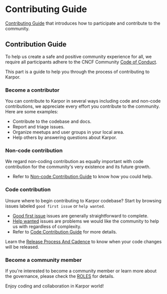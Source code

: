 # Contributing Guide

[Contributing Guide](#contribution-guide) that introduces how to participate and contribute to the community.

## Contribution Guide

To help us create a safe and positive community experience for all, we require all participants adhere to the CNCF Community [Code of Conduct](https://github.com/cncf/foundation/blob/main/code-of-conduct.md).

This part is a guide to help you through the process of contributing to Karpor.

### Become a contributor

You can contribute to Karpor in several ways including code and non-code contributions,
we appreciate every effort you contribute to the community. Here are some examples:

* Contribute to the codebase and docs.
* Report and triage issues.
* Organize meetups and user groups in your local area.
* Help others by answering questions about Karpor.

### Non-code contribution

We regard non-coding contribution as equally important with code contribution for the community's very existence and its future growth.

- Refer to [Non-code Contribution Guide](./docs/contributor/non-code-contribute.md) to know how you could help.

### Code contribution

Unsure where to begin contributing to Karpor codebase? Start by browsing issues labeled `good first issue` or `help wanted`.

- [Good first issue](https://github.com/KusionStack/karpor/labels/good%20first%20issue) issues are generally straightforward to complete.
- [Help wanted](https://github.com/KusionStack/karpor/labels/help%20wanted) issues are problems we would like the community to help us with regardless of complexity.
- Refer to [Code Contribution Guide](./docs/contributor/code-contribute.md) for more details.

Learn the [Release Process And Cadence](./docs/contributor/release-process.md) to know when your code changes will be released.

### Become a community member

If you're interested to become a community member or learn more about the governance, please check the [ROLES](https://github.com/KusionStack/community/blob/main/ROLES.md) for details.

Enjoy coding and collaboration in Karpor world!
